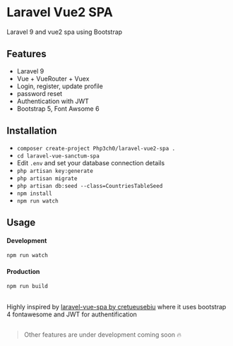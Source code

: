 # Laravel Vue2 SPA

Laravel 9 and vue2 spa using Bootstrap


## Features

-   Laravel 9
-   Vue + VueRouter + Vuex
-   Login, register, update profile
-   password reset
-   Authentication with JWT
-   Bootstrap 5, Font Awsome 6

## Installation

- `composer create-project Php3ch0/laravel-vue2-spa .`
- `cd laravel-vue-sanctum-spa`
- Edit `.env` and set your database connection details
- `php artisan key:generate`
- `php artisan migrate`
- `php artisan db:seed --class=CountriesTableSeed`
- `npm install`
- `npm run watch`

## Usage

#### Development

```bash
npm run watch

```

#### Production

```bash
npm run build
```

##

Highly inspired by [laravel-vue-spa by cretueusebiu](https://github.com/cretueusebiu/laravel-vue-spa) where it uses bootstrap 4 fontawesome and JWT for authentification

##

> Other features are under development coming soon :fire:
